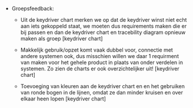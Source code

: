 - Groepsfeedback:
    - Uit de keydriver chart merken we op dat de keydriver winst niet echt aan iets gekoppeld staat, we moeten dus requirements maken die er bij passen en dan de keydriver chart en tracebility diagram opnieuw maken als groep [keydriver chart]

    - Makkelijk gebruik/opzet komt vaak dubbel voor, connectie met andere systemen ook, dus misschien willen we daar 1 requirment van maken voor het gehele product in plaats van onder verdelen in systemen. Zo zien de charts er ook overzichtelijker uit! [keydriver chart]

    - Toevoeging van kleuren aan de keydriver chart en en het gebruiken van ronde bogen in de lijnen, omdat ze dan minder kruisen en over elkaar heen lopen [keydriver chart]
